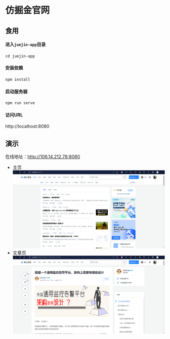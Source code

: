 # 仿掘金官网

## 食用

#### 进入`juejin-app`目录

```
cd juejin-app
```

#### 安装依赖

```
npm install
```

#### 启动服务器

```
npm run serve
```

#### 访问URL

http://localhost:8080

## 演示

在线地址：http://106.14.212.78:8080

- 主页
![](./image/index.png)
- 文章页
![](./image/article.png)

